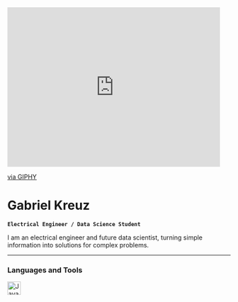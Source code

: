 <iframe src="https://giphy.com/embed/3oKIPEqDGUULpEU0aQ" width="480" height="360" frameBorder="0" class="giphy-embed" allowFullScreen></iframe><p><a href="https://giphy.com/gifs/cartoon-character-2d-3oKIPEqDGUULpEU0aQ">via GIPHY</a></p>

# Gabriel Kreuz

**`Electrical Engineer / Data Science Student`**

I am an electrical engineer and future data scientist, turning simple information into solutions for complex problems.

---

### Languages and Tools

<img align="left" alt="Javaa" width="30px" style="padding-right:10px;" src="https://cdn.jsdelivr.net/gh/devicons/devicon/icons/python/python-original.svg"/>

